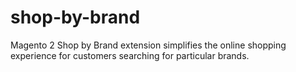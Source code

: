 # shop-by-brand
Magento 2 Shop by Brand extension simplifies the online shopping experience for customers searching for particular brands.

